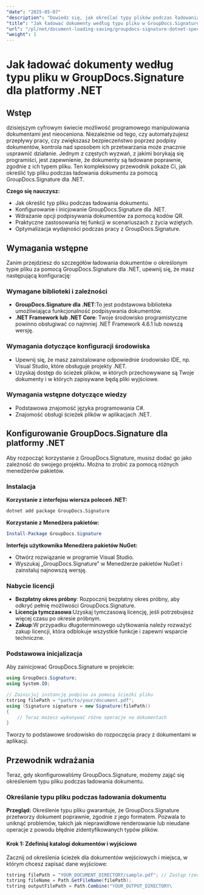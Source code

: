 ```yaml
---
"date": "2025-05-07"
"description": "Dowiedz się, jak określać typy plików podczas ładowania dokumentów za pomocą GroupDocs.Signature dla .NET. Usprawnij przetwarzanie dokumentów dzięki naszemu przewodnikowi krok po kroku."
"title": "Jak ładować dokumenty według typu pliku w GroupDocs.Signature dla platformy .NET? Kompleksowy przewodnik"
"url": "/pl/net/document-loading-saving/groupdocs-signature-dotnet-specify-file-type-loading/"
"weight": 1
---
```


# Jak ładować dokumenty według typu pliku w GroupDocs.Signature dla platformy .NET

## Wstęp

dzisiejszym cyfrowym świecie możliwość programowego manipulowania dokumentami jest nieoceniona. Niezależnie od tego, czy automatyzujesz przepływy pracy, czy zwiększasz bezpieczeństwo poprzez podpisy dokumentów, kontrola nad sposobem ich przetwarzania może znacznie usprawnić działanie. Jednym z częstych wyzwań, z jakimi borykają się programiści, jest zapewnienie, że dokumenty są ładowane poprawnie, zgodnie z ich typem pliku. Ten kompleksowy przewodnik pokaże Ci, jak określić typ pliku podczas ładowania dokumentu za pomocą GroupDocs.Signature dla .NET.

**Czego się nauczysz:**
- Jak określić typ pliku podczas ładowania dokumentu.
- Konfigurowanie i inicjowanie GroupDocs.Signature dla .NET.
- Wdrażanie opcji podpisywania dokumentów za pomocą kodów QR.
- Praktyczne zastosowania tej funkcji w scenariuszach z życia wziętych.
- Optymalizacja wydajności podczas pracy z GroupDocs.Signature.

## Wymagania wstępne

Zanim przejdziesz do szczegółów ładowania dokumentów o określonym typie pliku za pomocą GroupDocs.Signature dla .NET, upewnij się, że masz następującą konfigurację:

### Wymagane biblioteki i zależności
- **GroupDocs.Signature dla .NET**:To jest podstawowa biblioteka umożliwiająca funkcjonalność podpisywania dokumentów.
- **.NET Framework lub .NET Core**: Twoje środowisko programistyczne powinno obsługiwać co najmniej .NET Framework 4.6.1 lub nowszą wersję.

### Wymagania dotyczące konfiguracji środowiska
- Upewnij się, że masz zainstalowane odpowiednie środowisko IDE, np. Visual Studio, które obsługuje projekty .NET.
- Uzyskaj dostęp do ścieżek plików, w których przechowywane są Twoje dokumenty i w których zapisywane będą pliki wyjściowe.

### Wymagania wstępne dotyczące wiedzy
- Podstawowa znajomość języka programowania C#.
- Znajomość obsługi ścieżek plików w aplikacjach .NET.
  
## Konfigurowanie GroupDocs.Signature dla platformy .NET

Aby rozpocząć korzystanie z GroupDocs.Signature, musisz dodać go jako zależność do swojego projektu. Można to zrobić za pomocą różnych menedżerów pakietów.

### Instalacja

**Korzystanie z interfejsu wiersza poleceń .NET:**
```bash
dotnet add package GroupDocs.Signature
```

**Korzystanie z Menedżera pakietów:**
```powershell
Install-Package GroupDocs.Signature
```

**Interfejs użytkownika Menedżera pakietów NuGet:**
- Otwórz rozwiązanie w programie Visual Studio.
- Wyszukaj „GroupDocs.Signature” w Menedżerze pakietów NuGet i zainstaluj najnowszą wersję.

### Nabycie licencji

- **Bezpłatny okres próbny**: Rozpocznij bezpłatny okres próbny, aby odkryć pełnię możliwości GroupDocs.Signature.
- **Licencja tymczasowa**:Uzyskaj tymczasową licencję, jeśli potrzebujesz więcej czasu po okresie próbnym.
- **Zakup**:W przypadku długoterminowego użytkowania należy rozważyć zakup licencji, która odblokuje wszystkie funkcje i zapewni wsparcie techniczne.

### Podstawowa inicjalizacja

Aby zainicjować GroupDocs.Signature w projekcie:
```csharp
using GroupDocs.Signature;
using System.IO;

// Zainicjuj instancję podpisu za pomocą ścieżki pliku
tstring filePath = "path/to/your/document.pdf";
using (Signature signature = new Signature(filePath))
{
    // Teraz możesz wykonywać różne operacje na dokumentach
}
```

Tworzy to podstawowe środowisko do rozpoczęcia pracy z dokumentami w aplikacji.

## Przewodnik wdrażania

Teraz, gdy skonfigurowaliśmy GroupDocs.Signature, możemy zająć się określeniem typu pliku podczas ładowania dokumentu.

### Określanie typu pliku podczas ładowania dokumentu

**Przegląd:**
Określenie typu pliku gwarantuje, że GroupDocs.Signature przetworzy dokument poprawnie, zgodnie z jego formatem. Pozwala to uniknąć problemów, takich jak nieprawidłowe renderowanie lub nieudane operacje z powodu błędnie zidentyfikowanych typów plików.

#### Krok 1: Zdefiniuj katalogi dokumentów i wyjściowe

Zacznij od określenia ścieżek dla dokumentów wejściowych i miejsca, w którym chcesz zapisać dane wyjściowe:
```csharp
tstring filePath = "YOUR_DOCUMENT_DIRECTORY/sample.pdf"; // Zastąp rzeczywistą ścieżką
tstring fileName = Path.GetFileName(filePath);
tstring outputFilePath = Path.Combine("YOUR_OUTPUT_DIRECTORY\